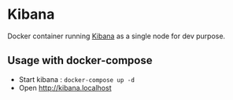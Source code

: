 # Kibana

Docker container running [Kibana](https://www.elastic.co/kibana/) as a single node for dev purpose.

## Usage with docker-compose

* Start kibana : `docker-compose up -d`
* Open http://kibana.localhost
